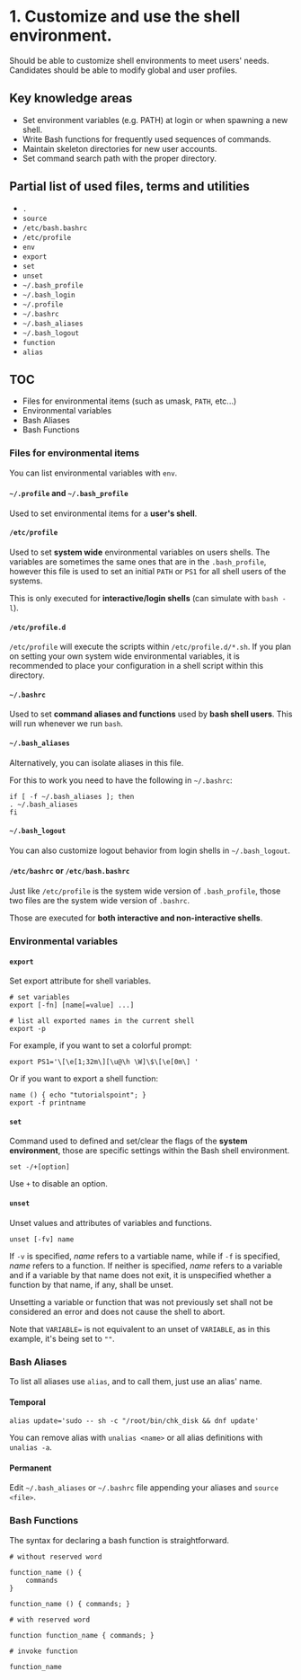 # 1. Customize and use the shell environment.

Should be able to customize shell environments to meet users' needs. Candidates should be able to modify global and user profiles.

## Key knowledge areas

* Set environment variables (e.g. PATH) at login or when spawning a new shell.
* Write Bash functions for frequently used sequences of commands.
* Maintain skeleton directories for new user accounts.
* Set command search path with the proper directory.

## Partial list of used files, terms and utilities

* `.`
* `source`
* `/etc/bash.bashrc`
* `/etc/profile`
* `env`
* `export`
* `set`
* `unset`
* `~/.bash_profile`
* `~/.bash_login`
* `~/.profile`
* `~/.bashrc`
* `~/.bash_aliases`
* `~/.bash_logout`
* `function`
* `alias`

## TOC

* Files for environmental items (such as umask, `PATH`, etc...)
* Environmental variables
* Bash Aliases
* Bash Functions

### Files for environmental items

You can list environmental variables with `env`.

#### `~/.profile` and `~/.bash_profile`

Used to set environmental items for a __user's shell__.

#### `/etc/profile`

Used to set __system wide__ environmental variables on users shells. The variables are sometimes the same ones that are in the `.bash_profile`, however this file is used to set an initial `PATH` or `PS1` for all shell users of the systems.

This is only executed for __interactive/login shells__ (can simulate with `bash -l`).

#### `/etc/profile.d`

`/etc/profile` will execute the scripts within `/etc/profile.d/*.sh`. If you plan on setting your own system wide environmental variables, it is recommended to place your configuration in a shell script within this directory.

#### `~/.bashrc`

Used to set __command aliases and functions__ used by __bash shell users__. This will run whenever we run `bash`.

#### `~/.bash_aliases`

Alternatively, you can isolate aliases in this file.

For this to work you need to have the following in `~/.bashrc`:

```
if [ -f ~/.bash_aliases ]; then
. ~/.bash_aliases
fi
```

#### `~/.bash_logout`

You can also customize logout behavior from login shells in `~/.bash_logout`.

#### `/etc/bashrc` or `/etc/bash.bashrc`

Just like `/etc/profile` is the system wide version of `.bash_profile`, those two files are the system wide version of `.bashrc`.

Those are executed for __both interactive and non-interactive shells__.

### Environmental variables

#### `export`

Set export attribute for shell variables.

```
# set variables
export [-fn] [name[=value] ...]

# list all exported names in the current shell
export -p
```

For example, if you want to set a colorful prompt: 

```
export PS1='\[\e[1;32m\][\u@\h \W]\$\[\e[0m\] '
```

Or if you want to export a shell function:

```
name () { echo "tutorialspoint"; }
export -f printname
```

#### `set`

Command used to defined and set/clear the flags of the __system environment__, those are specific settings within the Bash shell environment.

```
set -/+[option]
```

Use `+` to disable an option.

#### `unset`

Unset values and attributes of variables and functions.

```
unset [-fv] name
```

If `-v` is specified, _name_ refers to a vartiable name, while if `-f` is specified, _name_ refers to a function. If neither is specified, _name_ refers to a variable and if a variable by that name does not exit, it is unspecified whether a function by that name, if any, shall be unset.

Unsetting a variable or function that was not previously set shall not be considered an error and does not cause the shell to abort.

Note that `VARIABLE=` is not equivalent to an unset of `VARIABLE`, as in this example, it's being set to `""`.

### Bash Aliases

To list all aliases use `alias`, and to call them, just use an alias' name.

#### Temporal

```
alias update='sudo -- sh -c "/root/bin/chk_disk && dnf update'
```

You can remove alias with `unalias <name>` or all alias definitions with `unalias -a`.

#### Permanent

Edit `~/.bash_aliases` or `~/.bashrc` file appending your aliases and `source <file>`.

### Bash Functions

The syntax for declaring a bash function is straightforward.

```
# without reserved word

function_name () {
    commands
}

function_name () { commands; }

# with reserved word

function function_name { commands; }

# invoke function

function_name
```
